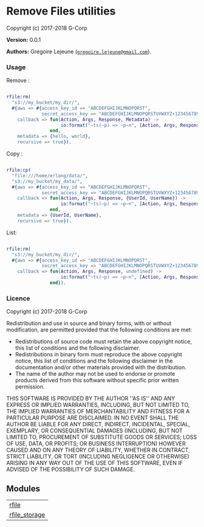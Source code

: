 

# Remove Files utilities #

Copyright (c) 2017-2018 G-Corp

__Version:__ 0.0.1

__Authors:__ Gregoire Lejeune ([`gregoire.lejeune@gmail.com`](mailto:gregoire.lejeune@gmail.com)).


### Usage ###
Remove :

```erlang

rfile:rm(
  "s3://my_bucket/my_dir/",
  #{aws => #{access_key_id => "ABCDEFGHIJKLMNOPQRST",
             secret_access_key => "ABCDEFGHIJKLMNOPQRSTUVWXYZ+1234567890---"},
    callback => fun(Action, Args, Response, Metadata) ->
                    io:format("~ts(~p) => ~p~n", [Action, Args, Response])
                end,
    metadata => {hello, world},
    recursive => true}).

```
Copy :

```erlang

rfile:cp(
  "file:///home/erlang/data/",
  "s3://my_bucket/my_data/",
  #{aws => #{access_key_id => "ABCDEFGHIJKLMNOPQRST",
             secret_access_key => "ABCDEFGHIJKLMNOPQRSTUVWXYZ+1234567890---"},
    callback => fun(Action, Args, Response, {UserId, UserName}) ->
                    io:format("~ts(~p) => ~p~n", [Action, Args, Response])
                end,
    metadata => {UserId, UserName},
    recursive => true}).

```
List:

```erlang

rfile:rm(
  "s3://my_bucket/my_dir/",
  #{aws => #{access_key_id => "ABCDEFGHIJKLMNOPQRST",
             secret_access_key => "ABCDEFGHIJKLMNOPQRSTUVWXYZ+1234567890---"},
    callback => fun(Action, Args, Response, undefined) ->
                    io:format("~ts(~p) => ~p~n", [Action, Args, Response])
                end}).

```


### Licence ###

Copyright (c) 2017-2018 G-Corp<br />

Redistribution and use in source and binary forms, with or without modification, are permitted provided that the following conditions are met:

* Redistributions of source code must retain the above copyright notice, this list of conditions and the following disclaimer.
* Redistributions in binary form must reproduce the above copyright notice, this list of conditions and the following disclaimer in the documentation and/or other materials provided with the distribution.
* The name of the author may not be used to endorse or promote products derived from this software without specific prior written permission.



THIS SOFTWARE IS PROVIDED BY THE AUTHOR ''AS IS'' AND ANY EXPRESS OR IMPLIED WARRANTIES, INCLUDING, BUT NOT LIMITED TO, THE IMPLIED WARRANTIES OF MERCHANTABILITY AND FITNESS FOR A PARTICULAR PURPOSE ARE DISCLAIMED. IN NO EVENT SHALL THE AUTHOR BE LIABLE FOR ANY DIRECT, INDIRECT, INCIDENTAL, SPECIAL, EXEMPLARY, OR CONSEQUENTIAL DAMAGES (INCLUDING, BUT NOT LIMITED TO, PROCUREMENT OF SUBSTITUTE GOODS OR SERVICES; LOSS OF USE, DATA, OR PROFITS; OR BUSINESS INTERRUPTION) HOWEVER CAUSED AND ON ANY THEORY OF LIABILITY, WHETHER IN CONTRACT, STRICT LIABILITY, OR TORT (INCLUDING NEGLIGENCE OR OTHERWISE) ARISING IN ANY WAY OUT OF THE USE OF THIS SOFTWARE, EVEN IF ADVISED OF THE POSSIBILITY OF SUCH DAMAGE.



## Modules ##


<table width="100%" border="0" summary="list of modules">
<tr><td><a href="rfile.md" class="module">rfile</a></td></tr>
<tr><td><a href="rfile_storage.md" class="module">rfile_storage</a></td></tr></table>

